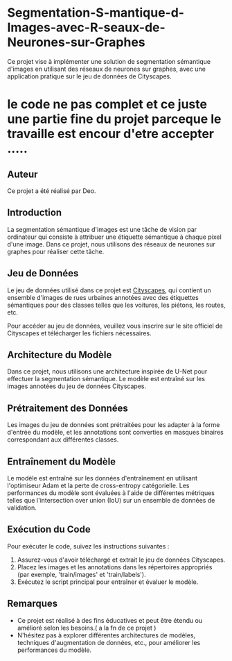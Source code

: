 # Segmentation-S-mantique-d-Images-avec-R-seaux-de-Neurones-sur-Graphes


Ce projet vise à implémenter une solution de segmentation sémantique d'images en utilisant des réseaux de neurones sur graphes, avec une application pratique sur le jeu de données de Cityscapes.
# le code ne pas complet et ce juste une partie fine du projet parceque le travaille est encour d'etre accepter .....
## Auteur

Ce projet a été réalisé par Deo.

## Introduction

La segmentation sémantique d'images est une tâche de vision par ordinateur qui consiste à attribuer une étiquette sémantique à chaque pixel d'une image. Dans ce projet, nous utilisons des réseaux de neurones sur graphes pour réaliser cette tâche.

## Jeu de Données

Le jeu de données utilisé dans ce projet est [Cityscapes](https://www.cityscapes-dataset.com/), qui contient un ensemble d'images de rues urbaines annotées avec des étiquettes sémantiques pour des classes telles que les voitures, les piétons, les routes, etc.

Pour accéder au jeu de données, veuillez vous inscrire sur le site officiel de Cityscapes et télécharger les fichiers nécessaires.

## Architecture du Modèle

Dans ce projet, nous utilisons une architecture inspirée de U-Net pour effectuer la segmentation sémantique. Le modèle est entraîné sur les images annotées du jeu de données Cityscapes.

## Prétraitement des Données

Les images du jeu de données sont prétraitées pour les adapter à la forme d'entrée du modèle, et les annotations sont converties en masques binaires correspondant aux différentes classes.

## Entraînement du Modèle

Le modèle est entraîné sur les données d'entraînement en utilisant l'optimiseur Adam et la perte de cross-entropy catégorielle. Les performances du modèle sont évaluées à l'aide de différentes métriques telles que l'intersection over union (IoU) sur un ensemble de données de validation.

## Exécution du Code

Pour exécuter le code, suivez les instructions suivantes :

1. Assurez-vous d'avoir téléchargé et extrait le jeu de données Cityscapes.
2. Placez les images et les annotations dans les répertoires appropriés (par exemple, 'train/images' et 'train/labels').
3. Exécutez le script principal pour entraîner et évaluer le modèle.

## Remarques

- Ce projet est réalisé à des fins éducatives et peut être étendu ou amélioré selon les besoins.( a la fn de ce projet )
- N'hésitez pas à explorer différentes architectures de modèles, techniques d'augmentation de données, etc., pour améliorer les performances du modèle.

